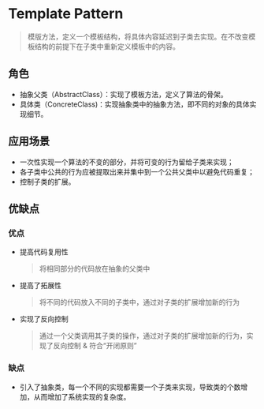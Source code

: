 # Template Pattern
> 模版方法，定义一个模板结构，将具体内容延迟到子类去实现。在不改变模板结构的前提下在子类中重新定义模板中的内容。

## 角色

* 抽象父类（AbstractClass）：实现了模板方法，定义了算法的骨架。
* 具体类（ConcreteClass)：实现抽象类中的抽象方法，即不同的对象的具体实现细节。

## 应用场景
* 一次性实现一个算法的不变的部分，并将可变的行为留给子类来实现；
* 各子类中公共的行为应被提取出来并集中到一个公共父类中以避免代码重复；
* 控制子类的扩展。

## 优缺点

### 优点
* 提高代码复用性
  > 将相同部分的代码放在抽象的父类中
* 提高了拓展性
  > 将不同的代码放入不同的子类中，通过对子类的扩展增加新的行为
* 实现了反向控制
  > 通过一个父类调用其子类的操作，通过对子类的扩展增加新的行为，实现了反向控制 & 符合“开闭原则”
### 缺点
* 引入了抽象类，每一个不同的实现都需要一个子类来实现，导致类的个数增加，从而增加了系统实现的复杂度。
